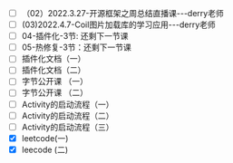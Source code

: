 - [ ] （02）2022.3.27-开源框架之周总结直播课---derry老师
- [ ] (03)2022.4.7-Coil图片加载库的学习应用---derry老师
- [ ] 04-插件化-3节: 还剩下一节课
- [ ] 05-热修复-3节：还剩下一节课
- [ ] 插件化文档（一）
- [ ] 插件化文档（二）
- [ ] 字节公开课 （一）
- [ ] 字节公开课 （二）
- [ ] Activity的启动流程（一）
- [ ] Activity的启动流程（二）
- [ ]  Activity的启动流程（三）
- [x] leetcode(一)
- [x] leecode (二)